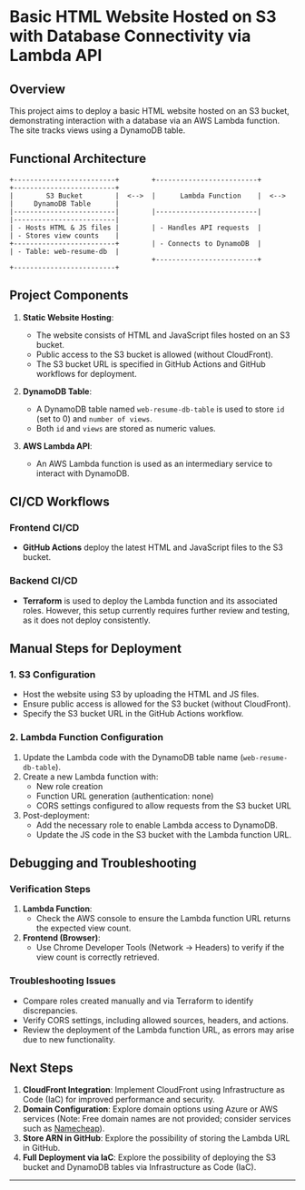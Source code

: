 # Basic HTML Website Hosted on S3 with Database Connectivity via Lambda API

## Overview
This project aims to deploy a basic HTML website hosted on an S3 bucket, demonstrating interaction with a database via an AWS Lambda function. The site tracks views using a DynamoDB table.


## Functional Architecture

```
+-------------------------+        +-------------------------+        +-------------------------+
|        S3 Bucket        |  <-->  |      Lambda Function    |  <-->  |     DynamoDB Table      |
|-------------------------|        |-------------------------|        |-------------------------|
| - Hosts HTML & JS files |        | - Handles API requests  |        | - Stores view counts    |
+-------------------------+        | - Connects to DynamoDB  |        | - Table: web-resume-db  |
                                   +-------------------------+        +-------------------------+
```

## Project Components
1. **Static Website Hosting**: 
   - The website consists of HTML and JavaScript files hosted on an S3 bucket.
   - Public access to the S3 bucket is allowed (without CloudFront).
   - The S3 bucket URL is specified in GitHub Actions and GitHub workflows for deployment.

2. **DynamoDB Table**:
   - A DynamoDB table named `web-resume-db-table` is used to store `id` (set to 0) and `number of views`.
   - Both `id` and `views` are stored as numeric values.

3. **AWS Lambda API**:
   - An AWS Lambda function is used as an intermediary service to interact with DynamoDB.

## CI/CD Workflows
### Frontend CI/CD
- **GitHub Actions** deploy the latest HTML and JavaScript files to the S3 bucket.

### Backend CI/CD
- **Terraform** is used to deploy the Lambda function and its associated roles. However, this setup currently requires further review and testing, as it does not deploy consistently.

## Manual Steps for Deployment
### 1. S3 Configuration
- Host the website using S3 by uploading the HTML and JS files.
- Ensure public access is allowed for the S3 bucket (without CloudFront).
- Specify the S3 bucket URL in the GitHub Actions workflow.

### 2. Lambda Function Configuration
1. Update the Lambda code with the DynamoDB table name (`web-resume-db-table`).
2. Create a new Lambda function with:
   - New role creation
   - Function URL generation (authentication: none)
   - CORS settings configured to allow requests from the S3 bucket URL
3. Post-deployment:
   - Add the necessary role to enable Lambda access to DynamoDB.
   - Update the JS code in the S3 bucket with the Lambda function URL.

## Debugging and Troubleshooting
### Verification Steps
1. **Lambda Function**: 
   - Check the AWS console to ensure the Lambda function URL returns the expected view count.
2. **Frontend (Browser)**:
   - Use Chrome Developer Tools (Network -> Headers) to verify if the view count is correctly retrieved.

### Troubleshooting Issues
- Compare roles created manually and via Terraform to identify discrepancies.
- Verify CORS settings, including allowed sources, headers, and actions.
- Review the deployment of the Lambda function URL, as errors may arise due to new functionality.

## Next Steps
1. **CloudFront Integration**: Implement CloudFront using Infrastructure as Code (IaC) for improved performance and security.
2. **Domain Configuration**: Explore domain options using Azure or AWS services (Note: Free domain names are not provided; consider services such as [Namecheap](https://www.namecheap.com/)).
3. **Store ARN in GitHub**: Explore the possibility of storing the Lambda URL in GitHub.
4. **Full Deployment via IaC**: Explore the possibility of deploying the S3 bucket and DynamoDB tables via Infrastructure as Code (IaC).
---